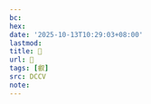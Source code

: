 ```yaml
---
bc:
hex:
date: '2025-10-13T10:29:03+08:00'
lastmod:
title: 􂨦
url: 􂨦
tags: [叡]
src: DCCV
note:
---
```

